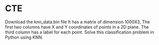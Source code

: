 # CTE
Download the knn_data.bin file
It has a matrix of dimension 1000X3, The first two columns have X and Y coordinates of points in a 2D plane.
The third column has a label for each point.
Solve this classification problem in Python using KNN.
